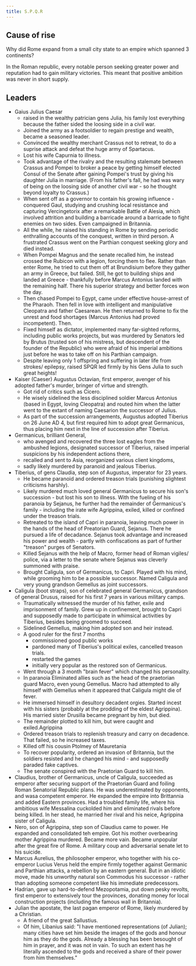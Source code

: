 ```yaml
---
title: S.P.Q.R
---
```


## Cause of rise
Why did Rome expand from a small city state to an empire which spanned 3 continents?

In the Roman republic, every notable person seeking greater power and reputation had to gain military victories. This meant that positive ambition was never in short supply.

## Leaders
- Gaius Julius Caesar
  - raised in the wealthy patrician gens Julia, his family lost everything because the father sided the loosing side in a civil war.
  - Joined the army as a footsoldier to regain prestige and wealth, became a seasoned leader.
  - Convinced the wealthy merchant Crassus not to retreat, to do a suprise attack and defeat the huge army of Spartacus.
  - Lost his wife Capurnia to illness.
  - Took advantage of the rivalry and the resulting stalemate between Crassus and Pompei to broker a peace by getting himself elected Consul of the Senate after gaining Pompei's trust by giving his daughter Julia in marriage. (From his father's fall, he had was wary of being on the loosing side of another civil war - so he thought beyond loyalty to Crassus.)
  - When sent off as a governor to contain his growing influence - conquered Gaul, studying and crushing local resistance and capturing Vercingetorix after a remarkable Battle of Alesia, which involved attrition and building a barricade around a barricade to fight enemies on two sides. Even campaigned in Britannia.
  - All the while, he raised his standing in Rome by sending periodic enthralling accounts of the conquest, written in third person. A frustrated Crassus went on the Parthian conquest seeking glory and died instead.
  - When Pompei Magnus and the senate recalled him, he instead crossed the Rubicon with a legion, forcing them to flee. Rather than enter Rome, he tried to cut them off at Brundisium before they gather an army in Greece, but failed. Still, he got to building ships and landed at Greece - thankfully before Marcus Antonius landed with the remaining half. There his superior strategy and better forces won the day. 
  - Then chased Pompei to Egypt, came under effective house-arrest of the Pharaoh. Then fell in love with intelligent and manipulative Cleopatra and father Caesarean. He then returned to Rome to fix the unrest and food shortages (Marcus Antonius had proved incompetent). Then.
  - Fixed himself as dictator, implemented many far-sighted reforms, including public works projects, but was murdered by Senators led by Brutus (trusted son of his mistress, but descendent of the founder of the Republic) who were afraid of his imperial ambitions just before he was to take off on his Parthian campaign.
  - Despite leaving only 1 offspring and suffering in later life from strokes/ epilepsy, raised SPQR led firmly by his Gens Julia to such great heights!
- Kaiser (Caeser) Augustus Octavian, first emperor, avenger of his adopted father's murder, bringer of virtue and strength.
  - Got rid of critics such as Cicero.
  - He wisely sidelined the less disciplined soldier Marcus Antonius (based in Egypt, loving Cleopatra) and routed him when the latter went to the extant of naming Caesarion the successor of Julius.
  - As part of the succession arrangements, Augustus adopted Tiberius on 26 June AD 4, but first required him to adopt great Germanicus, thus placing him next in the line of succession after Tiberius.
- Germanicus, brilliant General,
  - who avenged and recovered the three lost eagles from the ambushed legions, designated successor of Tiberius, raised imperial suspicions by his independent actions there,
  - recalled and sent to Asia, reorganized various client kingdoms,
  - sadly likely murdered by paranoid and jealous Tiberius.
- Tiberius, of gens Claudia, step son of Augustus, imperator for 23 years.
  - He became paranoid and ordered treason trials (punishing slightest criticisms harshly).
  - Likely murdered much loved general Germanicus to secure his son's succession - but lost his son to illness. With the fueling of his paranoia by Sejanus, he further had the remainder of Germanicus's family - including the irate wife Agrippina, exiled, killed or confined under the treason trials.
  - Retreated to the island of Capri in paranoia, leaving much power in the hands of the head of Preatorian Guard, Sejanus. There he pursued a life of decadance. Sejanus took advantage and increased his power and wealth - partly with confiscations as part of further "treason" purges of Senators.
  - Killed Sejanus with the help of Macro, former head of Roman vigiles/ police, via a letter to the senate where Sejanus was cleverly summoned with praise.
  - Brought Caligula, son of Germanicus, to Capri. Played with his mind, while grooming him to be a possible successor. Named Caligula and very young grandson Gemellus as joint successors. 
- Caligula (boot straps), son of celebrated general Germanicus, grandson of general Drusus, raised for his first 7 years in various military camps.
  - Traumatically witnessed the murder of his father, exile and imprisonment of family. Grew up in confinement, brought to Capri and supposedly made to participate in whimsical activities by Tiberius, besides being groomed to succeed. 
  - Sidelined Gemellus, making him adopted son and heir instead.
  - A good ruler for the first 7 months
    - commissioned good public works
    - pardoned many of Tiberius's political exiles, cancelled treason trials.
    - restarted the games
    - initially very popular as the restored son of Germanicus.
  - Went through a 3 month "brain fever" which changed his personality.
  - In paranoia Eliminated allies such as the head of the praetorian guard Macro, even young Gemellus. Macro had attempted to ally himself with Gemellus when it appeared that Caligula might die of fever.
  - He immersed himself in desultory decadent orgies. Started incest with his sisters (probably at the prodding of the eldest Agrippina). His married sister Drusilla became pregnant by him, but died.
  - The remainder plotted to kill him, but were caught and exiled.Agrippina
  - Ordered treason trials to replenish treasury and carry on decadence. That failed, so he increased taxes.
  - Killed off his cousin Ptolmey of Mauretania
  - To recover popularity, ordered an invasion of Britannia, but the soldiers resisted and he changed his mind - and supposedly paraded fake captives.
  - The senate conspired with the Praetorian Guard to kill him.
- Claudius, brother of Germanicus, uncle of Caligula, succeeded as emperor after securing support of the Praetorian Guard and foiling Roman Senatorial Republic plans. He was underestimated by opponents, and wasa  competent emperor. He expanded the empire into Brittannia and added Eastern provinces. Had a troubled family life, where his ambitious wife Messalina cuckolded him and eliminated rivals before being killed. In her stead, he married her rival and his neice, Agrippina sister of Caligula.
- Nero, son of Agrippina, step son of Claudius came to power. He expanded and consolidated teh empire. Got his mother overbearing mother Agrippina murdered. Became more vain. Became unpopular after the great fire of Rome. A military coup and adversarial senate let to his suicide.
- Marcus Aurelius, the philosopher emperor, who together with his co-emperor Lucius Verus held the empire firmly together against Germanic and Parthian attacks, a rebellion by an eastern general. But in an idiotic move, made his unworthy natural son Commodus his successor - rather than adopting someone competent like his immediate predecessors.
- Hadrian, gave up hard-to-defend Mezopotamia, put down pesky revolts, first emperor to extensively tour the provinces, donating money for local construction projects (including the famous wall in Britannia). 
- Julian the apostate, the last pagan emperor of Rome, likely murdered by a Christian.
  - A friend of the great Sallustius.
  - Of him, Libanius said: "I have mentioned representations (of Julian); many cities have set him beside the images of the gods and honour him as they do the gods. Already a blessing has been besought of him in prayer, and it was not in vain. To such an extent has he literally ascended to the gods and received a share of their power from him themselves."
